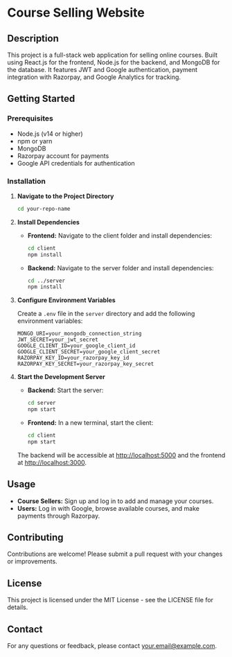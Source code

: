 # Course Selling Website

## Description
This project is a full-stack web application for selling online courses. Built using React.js for the frontend, Node.js for the backend, and MongoDB for the database. It features JWT and Google authentication, payment integration with Razorpay, and Google Analytics for tracking.

## Getting Started

### Prerequisites
- Node.js (v14 or higher)
- npm or yarn
- MongoDB
- Razorpay account for payments
- Google API credentials for authentication

### Installation

1. **Navigate to the Project Directory**

    ```bash
    cd your-repo-name
    ```

2. **Install Dependencies**

    - **Frontend:** Navigate to the client folder and install dependencies:

        ```bash
        cd client
        npm install
        ```

    - **Backend:** Navigate to the server folder and install dependencies:

        ```bash
        cd ../server
        npm install
        ```

3. **Configure Environment Variables**

    Create a `.env` file in the `server` directory and add the following environment variables:

    ```env
    MONGO_URI=your_mongodb_connection_string
    JWT_SECRET=your_jwt_secret
    GOOGLE_CLIENT_ID=your_google_client_id
    GOOGLE_CLIENT_SECRET=your_google_client_secret
    RAZORPAY_KEY_ID=your_razorpay_key_id
    RAZORPAY_KEY_SECRET=your_razorpay_key_secret
    ```

4. **Start the Development Server**

    - **Backend:** Start the server:

        ```bash
        cd server
        npm start
        ```

    - **Frontend:** In a new terminal, start the client:

        ```bash
        cd client
        npm start
        ```

    The backend will be accessible at [http://localhost:5000](http://localhost:5000) and the frontend at [http://localhost:3000](http://localhost:3000).

## Usage

- **Course Sellers:** Sign up and log in to add and manage your courses.
- **Users:** Log in with Google, browse available courses, and make payments through Razorpay.

## Contributing

Contributions are welcome! Please submit a pull request with your changes or improvements.

## License

This project is licensed under the MIT License - see the LICENSE file for details.

## Contact

For any questions or feedback, please contact [your.email@example.com](mailto:your.email@example.com).
